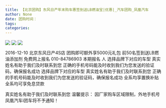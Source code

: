 ```yaml
---
title: 【北京团购】东风日产年末购车惠签到送LB燃油宝|优惠|_汽车团购_凤凰汽车
author: None
date: 团购时间：
tags: 
categories: 
---
```

 
<!-- more -->
                    
<img align="center" border="0" src="http://css.100che.cn/tgh_images/tghphone_images/bmsj.png" />
 
<img align="center" border="0" src="http://img.auto.ifeng.com/uploadfile/2016/1117/20161117045840355.jpg" />
 
<img align="center" border="0" src="http://img.auto.ifeng.com/uploadfile/2016/1122/20161122081912335.jpg" />
 
 
 
 
 
 
                 
2016-12-10
北京东风日产4S店
团购即可额外享5000元礼包
前50名签到送LB燃油添加剂
免费网上报名
010-84786903
本期报名
人
选择品牌下对应的车型
真实姓名有助于我们及时联系到您
正确的手机号码能及时收到我们为您发送的验证码，确保报名成功
选择品牌下对应的车型
真实姓名有助于我们及时联系到您
正确的手机号码能及时收到我们为您发送的验证码，确保报名成功
全系均享置换补贴
全系均可享免息贷款

真实姓名有助于我们及时联系到您
温馨提示：
因厂家购车区域限制，外地手机号凤凰汽车i团车将不予通知！
